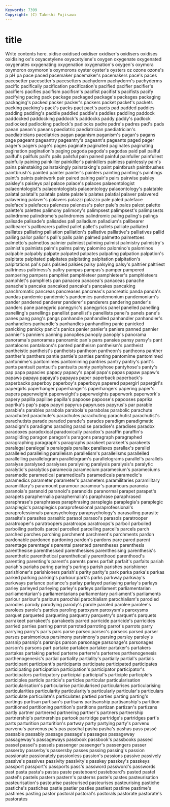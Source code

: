```yaml
---
Keywords: 7399 
Copyright: (C) Takeshi Fujisawa
---
```


# title

Write contents here.
xidise oxidised oxidiser oxidiser's oxidisers oxidises
oxidising ox's oxyacetylene oxyacetylene's oxygen oxygenate oxygenated oxygenates oxygenating oxygenation
oxygenation's oxygen's oxymora oxymoron oxymoron's oxymorons oyster oyster's oysters oz
ozone ozone's p pH pa pace paced pacemaker pacemaker's pacemakers
pace's paces pacesetter pacesetter's pacesetters pachyderm pachyderm's pachyderms pacific pacifically
pacification pacification's pacified pacifier pacifier's pacifiers pacifies pacifism pacifism's pacifist
pacifist's pacifists pacify pacifying pacing pack package packaged package's packages
packaging packaging's packed packer packer's packers packet packet's packets packing
packing's pack's packs pact pact's pacts pad padded paddies padding
padding's paddle paddled paddle's paddles paddling paddock paddocked paddocking paddock's
paddocks paddy paddy's padlock padlocked padlocking padlock's padlocks padre padre's
padres pad's pads paean paean's paeans paediatric paediatrician paediatrician's paediatricians
paediatrics pagan paganism paganism's pagan's pagans page pageant pageantry pageantry's
pageant's pageants paged pager pager's pagers page's pages paginate paginated
paginates paginating pagination pagination's paging pagoda pagoda's pagodas paid pail
pailful pailful's pailfuls pail's pails pailsful pain pained painful painfuller
painfullest painfully paining painkiller painkiller's painkillers painless painlessly pain's pains
painstaking painstakingly painstaking's paint paintbrush paintbrushes paintbrush's painted painter painter's
painters painting painting's paintings paint's paints paintwork pair paired pairing
pair's pairs pairwise paisley paisley's paisleys pal palace palace's palaces
palaeontologist palaeontologist's palaeontologists palaeontology palaeontology's palatable palatal palatal's palatals palate
palate's palates palatial palaver palavered palavering palaver's palavers palazzi palazzo
pale paled paleface paleface's palefaces paleness paleness's paler pale's pales
palest palette palette's palettes palimony palimony's palimpsest palimpsest's palimpsests palindrome
palindrome's palindromes palindromic paling paling's palings palisade palisade's palisades pall
palladium palladium's pallbearer pallbearer's pallbearers palled pallet pallet's pallets palliate
palliated palliates palliating palliation palliation's palliative palliative's palliatives pallid palling
pallor pallor's pall's palls palm palmed palmetto palmettoes palmetto's palmettos
palmier palmiest palming palmist palmistry palmistry's palmist's palmists palm's palms
palmy palomino palomino's palominos palpable palpably palpate palpated palpates palpating
palpation palpation's palpitate palpitated palpitates palpitating palpitation palpitation's palpitations pal's
pals palsied palsies palsy palsying palsy's paltrier paltriest paltriness paltriness's
paltry pampas pampas's pamper pampered pampering pampers pamphlet pamphleteer pamphleteer's
pamphleteers pamphlet's pamphlets pan panacea panacea's panaceas panache panache's pancake
pancaked pancake's pancakes pancaking panchromatic pancreas pancreases pancreas's pancreatic panda
panda's pandas pandemic pandemic's pandemics pandemonium pandemonium's pander pandered panderer
panderer's panderers pandering pander's panders pane panegyric panegyric's panegyrics panel
panelled panelling panelling's panellings panellist panellist's panellists panel's panels pane's
panes pang pang's pangs panhandle panhandled panhandler panhandler's panhandlers panhandle's
panhandles panhandling panic panicked panicking panicky panic's panics panier panier's
paniers panned pannier pannier's panniers panning panoplies panoply panoply's panorama
panorama's panoramas panoramic pan's pans pansies pansy pansy's pant pantaloons
pantaloons's panted pantheism pantheism's pantheist pantheistic pantheist's pantheists pantheon pantheon's
pantheons panther panther's panthers pantie pantie's panties panting pantomime pantomimed
pantomime's pantomimes pantomiming pantries pantry pantry's pant's pants pantsuit pantsuit's
pantsuits panty pantyhose pantyhose's panty's pap papa papacies papacy papacy's
papal papa's papas papaw papaw's papaws papaya papaya's papayas paper
paperback paperback's paperbacks paperboy paperboy's paperboys papered papergirl papergirl's papergirls
paperhanger paperhanger's paperhangers papering paper's papers paperweight paperweight's paperweights paperwork
paperwork's papery papilla papillae papilla's papoose papoose's papooses paprika paprika's
pap's paps papyri papyrus papyruses papyrus's par parable parable's parables
parabola parabola's parabolas parabolic parachute parachuted parachute's parachutes parachuting parachutist
parachutist's parachutists parade paraded parade's parades paradigm paradigmatic paradigm's paradigms
parading paradise paradise's paradises paradox paradoxes paradoxical paradoxically paradox's paraffin
paraffin's paragliding paragon paragon's paragons paragraph paragraphed paragraphing paragraph's paragraphs
parakeet parakeet's parakeets paralegal paralegal's paralegals parallax parallaxes parallax's parallel
paralleled paralleling parallelism parallelism's parallelisms parallelled parallelling parallelogram parallelogram's parallelograms
parallel's parallels paralyse paralysed paralyses paralysing paralysis paralysis's paralytic paralytic's
paralytics paramecia paramecium paramecium's parameciums paramedic paramedical paramedical's paramedicals paramedic's
paramedics parameter parameter's parameters paramilitaries paramilitary paramilitary's paramount paramour paramour's
paramours paranoia paranoia's paranoid paranoid's paranoids paranormal parapet parapet's parapets
paraphernalia paraphernalia's paraphrase paraphrased paraphrase's paraphrases paraphrasing paraplegia paraplegia's paraplegic
paraplegic's paraplegics paraprofessional paraprofessional's paraprofessionals parapsychology parapsychology's parasailing parasite parasite's
parasites parasitic parasol parasol's parasols paratrooper paratrooper's paratroopers paratroops paratroops's
parboil parboiled parboiling parboils parcel parcelled parcelling parcel's parcels parch
parched parches parching parchment parchment's parchments pardon pardonable pardoned pardoning
pardon's pardons pare pared parent parentage parentage's parental parented parentheses
parenthesis parenthesise parenthesised parenthesises parenthesising parenthesis's parenthetic parenthetical parenthetically parenthood
parenthood's parenting parenting's parent's parents pares parfait parfait's parfaits pariah
pariah's pariahs paring paring's parings parish parishes parishioner parishioner's parishioners
parish's parity parity's park parka parka's parkas parked parking parking's
parkour park's parks parkway parkway's parkways parlance parlance's parlay parlayed
parlaying parlay's parlays parley parleyed parleying parley's parleys parliament parliamentarian
parliamentarian's parliamentarians parliamentary parliament's parliaments parlour parlour's parlours parochial parochialism
parochialism's parodied parodies parody parodying parody's parole paroled parolee parolee's
parolees parole's paroles paroling paroxysm paroxysm's paroxysms parquet parqueted parqueting
parquetry parquetry's parquet's parquets parrakeet parrakeet's parrakeets parred parricide parricide's
parricides parried parries parring parrot parroted parroting parrot's parrots parry
parrying parry's par's pars parse parsec parsec's parsecs parsed parser
parses parsimonious parsimony parsimony's parsing parsley parsley's parsnip parsnip's parsnips
parson parsonage parsonage's parsonages parson's parsons part partake partaken partaker
partaker's partakers partakes partaking parted parterre parterre's parterres parthenogenesis parthenogenesis's
partial partiality partiality's partially partial's partials participant participant's participants participate
participated participates participating participation participation's participator participator's participators participatory participial
participial's participle participle's participles particle particle's particles particular particularisation particularisation's
particularise particularised particularises particularising particularities particularity particularity's particularly particular's particulars
particulate particulate's particulates partied parties parting parting's partings partisan partisan's
partisans partisanship partisanship's partition partitioned partitioning partition's partitions partizan partizan's
partizans partly partner partnered partnering partner's partners partnership partnership's partnerships
partook partridge partridge's partridges part's parts parturition parturition's partway party
partying party's parvenu parvenu's parvenus pa's pas paschal pasha pasha's
pashas pass passé passable passably passage passage's passages passageway passageway's
passageways passbook passbook's passbooks passed passel passel's passels passenger passenger's
passengers passer passerby passerby's passersby passes passing passing's passion passionate
passionately passionless passion's passions passive passively passive's passives passivity passivity's
passkey passkey's passkeys passport passport's passports pass's password password's passwords
past pasta pasta's pastas paste pasteboard pasteboard's pasted pastel pastel's
pastels pastern pastern's pasterns paste's pastes pasteurisation pasteurisation's pasteurise pasteurised
pasteurises pasteurising pastiche pastiche's pastiches pastie pastier pasties pastiest pastime
pastime's pastimes pasting pastor pastoral pastoral's pastorals pastorate pastorate's pastorates
